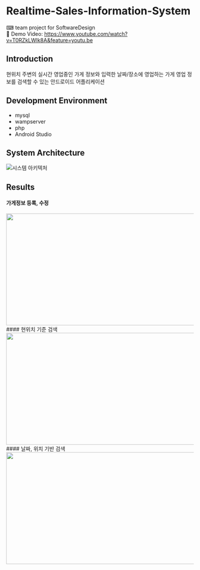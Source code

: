 # Realtime-Sales-Information-System
⌨ team project for SoftwareDesign <br>
🎥 Demo Video: https://www.youtube.com/watch?v=T0RZkLWlk8A&feature=youtu.be

## Introduction
현위치 주변의 실시간 영업중인 가게 정보와 입력한 날짜/장소에
영업하는 가게 영업 정보를 검색할 수 있는 안드로이드 어플리케이션

## Development Environment
* mysql
* wampserver
* php
* Android Studio

## System Architecture
![시스템 아키텍처](https://user-images.githubusercontent.com/42104898/103199711-bfcae300-492e-11eb-9f80-af827d383ee3.png)

## Results
#### 가게정보 등록, 수정
<img src="https://user-images.githubusercontent.com/42104898/103201502-61ecca00-4933-11eb-8a39-58a3f4802e44.PNG"  width="700" height="300">
#### 현위치 기준 검색
<img src="https://user-images.githubusercontent.com/42104898/103201506-644f2400-4933-11eb-970c-92995d7ce802.PNG"  width="700" height="300">
#### 날짜, 위치 기반 검색
<img src="https://user-images.githubusercontent.com/42104898/103201509-66b17e00-4933-11eb-9184-feb77e9ddee3.PNG"  width="700" height="300">
